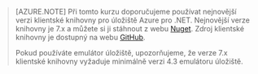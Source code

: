 >[AZURE.NOTE] Při tomto kurzu doporučujeme používat nejnovější verzi klientské knihovny pro úložiště Azure pro .NET. Nejnovější verze knihovny je 7.x a můžete si ji stáhnout z webu [Nuget](https://www.nuget.org/packages/WindowsAzure.Storage/). Zdroj klientské knihovny je dostupný na webu [GitHub](https://github.com/Azure/azure-storage-net).
>
>Pokud používáte emulátor úložiště, upozorňujeme, že verze 7.x klientské knihovny vyžaduje minimálně verzi 4.3 emulátoru úložiště. 




<!--HONumber=Jun16_HO2-->


